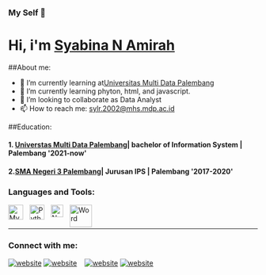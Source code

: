 ### My Self 👋
# Hi, i'm [Syabina N Amirah](https://https:WWW.instagram.com/_.sylr/)

##About me:

- 🔭 I’m currently learning at[Universitas Multi Data Palembang](https://mdp.ac.id/)
- 🌱 I’m currently learning phyton, html, and javascript.
- 👯 I’m looking to collaborate as Data Analyst
- 📫 How to reach me: sylr.2002@mhs.mdp.ac.id

##Education:

#### 1. [Universtas Multi Data Palembang](https://mdp.ac.id/)| bachelor of Information System | Palembang '2021-now'

#### 2.[SMA Negeri 3 Palembang](https://www.sman3-palembang.sch.id/)| Jurusan IPS | Palembang '2017-2020'

### Languages and Tools:

[<img align="left" alt="MySQL" width="30px" src="https://cdn.jsdelivr.net/gh/devicons/devicon/icons/mysql/mysql-original.svg" style="padding-right:10px;" />][webdev]
[<img align="left" alt="Python" width="30px" src="https://upload.wikimedia.org/wikipedia/commons/thumb/c/c3/Python-logo-notext.svg/110px-Python-logo-notext.svg.png?20100317150552" style="padding-right:10px;" />][webdev]
[<img align="left" alt="Netbeans" width="25px" src="https://logos-download.com/wp-content/uploads/2020/07/NetBeans_Logo.png" style="padding-right:10px;" />][webdev]
[<img align="left" alt="Word" width="45px" src="https://download.logo.wine/logo/Microsoft_Word/Microsoft_Word-Logo.wine.png" style="padding-right:10px;" />][webdev]

<br />
<br />

---
### Connect with me:

[![website](./img/youtube-light.svg)](https://www.youtube.com/@MDPTVindonesia#gh-light-mode-only)
[![website](./img/youtube-dark.svg)](https://www.youtube.com/@MDPTVindonesia#gh-dark-mode-only)
&nbsp;&nbsp;
[![website](./img/instagram-light.svg)](https://www.instagram.com/_.sylr/#gh-light-mode-only)
[![website](./img/instagram-dark.svg)](https://https://www.instagram.com/_.sylr/#gh-dark-mode-only)



[webdev]: https://github.com/syalara/syalara/
